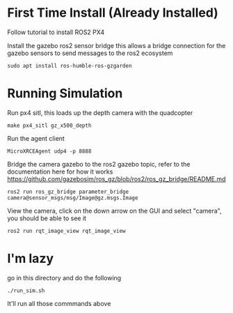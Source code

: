 # First Time Install (Already Installed)

Follow tutorial to install ROS2 PX4 

Install the gazebo ros2 sensor bridge this allows a bridge connection for the gazebo sensors to send messages to the ros2 ecosystem
``` 
sudo apt install ros-humble-ros-gzgarden
```



# Running Simulation

Run px4 sitl, this loads up the depth camera with the quadcopter
```
make px4_sitl gz_x500_depth
```
Run the agent client
```
MicroXRCEAgent udp4 -p 8888
```

Bridge the camera gazebo to the ros2 gazebo topic, refer to the documentation here for how it works https://github.com/gazebosim/ros_gz/blob/ros2/ros_gz_bridge/README.md
```
ros2 run ros_gz_bridge parameter_bridge camera@sensor_msgs/msg/Image@gz.msgs.Image
```

View the camera, click on the down arrow on the GUI and select "camera", you should be able to see it
```
ros2 run rqt_image_view rqt_image_view
```

# I'm lazy
go in this directory and do the following
```
./run_sim.sh
```
It'll run all those commmands above

